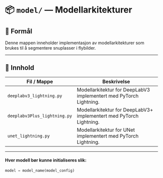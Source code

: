# 📦 `model/` — Modellarkitekturer

## 📌 Formål
Denne mappen inneholder  implementasjon av modellarkitekturer som brukes til å segmentere snuplasser i flybilder.

---

## 🔧 Innhold

| Fil / Mappe                    | Beskrivelse |
|--------------------------------|-------------|
| `deeplabv3_lightning.py`       | Modellarkitektur for DeepLabV3 implementert med PyTorch Lightning. |
| `deeplabv3Plus_lightning.py`   | Modellarkitektur for DeepLabV3+ implementert med PyTorch Lightning. |
| `unet_lightning.py`            | Modellarkitektur for UNet implementert med PyTorch Lightning. |

---

#### Hver modell bør kunne initialiseres slik:

```python
model = model_name(model_config)